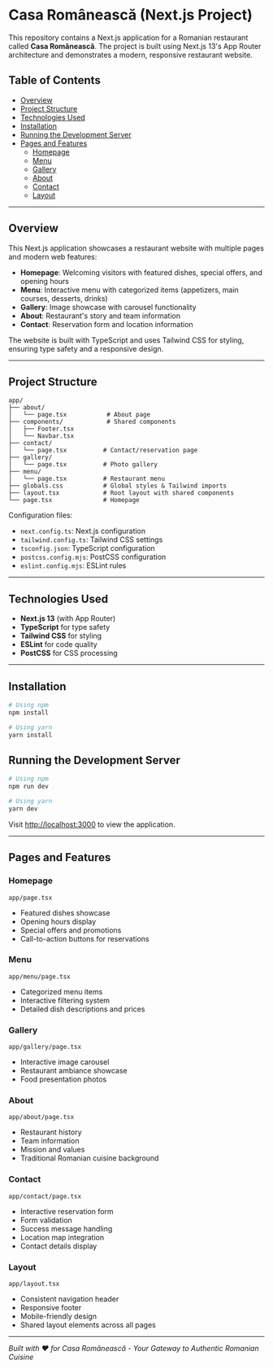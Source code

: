 # Casa Românească (Next.js Project)

This repository contains a Next.js application for a Romanian restaurant called **Casa Românească**. The project is built using Next.js 13's App Router architecture and demonstrates a modern, responsive restaurant website.

## Table of Contents

- [Overview](#overview)
- [Project Structure](#project-structure)
- [Technologies Used](#technologies-used)
- [Installation](#installation)
- [Running the Development Server](#running-the-development-server)
- [Pages and Features](#pages-and-features)
  - [Homepage](#homepage)
  - [Menu](#menu)
  - [Gallery](#gallery)
  - [About](#about)
  - [Contact](#contact)
  - [Layout](#layout)

---

## Overview

This Next.js application showcases a restaurant website with multiple pages and modern web features:

- **Homepage**: Welcoming visitors with featured dishes, special offers, and opening hours
- **Menu**: Interactive menu with categorized items (appetizers, main courses, desserts, drinks)
- **Gallery**: Image showcase with carousel functionality
- **About**: Restaurant's story and team information
- **Contact**: Reservation form and location information

The website is built with TypeScript and uses Tailwind CSS for styling, ensuring type safety and a responsive design.

---

## Project Structure

```
app/
├── about/
│   └── page.tsx           # About page
├── components/            # Shared components
│   ├── Footer.tsx
│   └── Navbar.tsx
├── contact/
│   └── page.tsx          # Contact/reservation page
├── gallery/
│   └── page.tsx          # Photo gallery
├── menu/
│   └── page.tsx          # Restaurant menu
├── globals.css           # Global styles & Tailwind imports
├── layout.tsx            # Root layout with shared components
└── page.tsx              # Homepage
```

Configuration files:
- `next.config.ts`: Next.js configuration
- `tailwind.config.ts`: Tailwind CSS settings
- `tsconfig.json`: TypeScript configuration
- `postcss.config.mjs`: PostCSS configuration
- `eslint.config.mjs`: ESLint rules

---

## Technologies Used

- **Next.js 13** (with App Router)
- **TypeScript** for type safety
- **Tailwind CSS** for styling
- **ESLint** for code quality
- **PostCSS** for CSS processing

---

## Installation

```bash
# Using npm
npm install

# Using yarn
yarn install
```

## Running the Development Server

```bash
# Using npm
npm run dev

# Using yarn
yarn dev
```

Visit [http://localhost:3000](http://localhost:3000) to view the application.

---

## Pages and Features

### Homepage
`app/page.tsx`
- Featured dishes showcase
- Opening hours display
- Special offers and promotions
- Call-to-action buttons for reservations

### Menu
`app/menu/page.tsx`
- Categorized menu items
- Interactive filtering system
- Detailed dish descriptions and prices

### Gallery
`app/gallery/page.tsx`
- Interactive image carousel
- Restaurant ambiance showcase
- Food presentation photos

### About
`app/about/page.tsx`
- Restaurant history
- Team information
- Mission and values
- Traditional Romanian cuisine background

### Contact
`app/contact/page.tsx`
- Interactive reservation form
- Form validation
- Success message handling
- Location map integration
- Contact details display

### Layout
`app/layout.tsx`
- Consistent navigation header
- Responsive footer
- Mobile-friendly design
- Shared layout elements across all pages

---

_Built with ❤️ for Casa Românească - Your Gateway to Authentic Romanian Cuisine_

